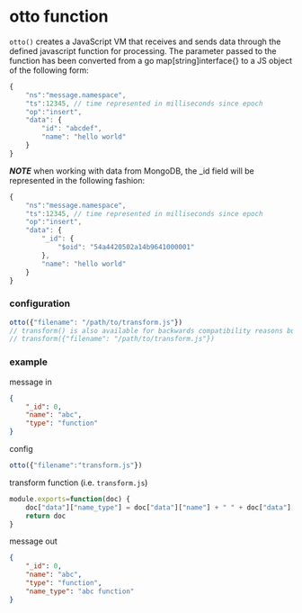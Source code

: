 # otto function

`otto()` creates a JavaScript VM that receives and sends data through the defined javascript function for processing. The parameter passed to the function has been converted from a go map[string]interface{} to a JS object of the following form:

```js
{
    "ns":"message.namespace",
    "ts":12345, // time represented in milliseconds since epoch
    "op":"insert",
    "data": {
        "id": "abcdef",
        "name": "hello world"
    }
}
```

***NOTE*** when working with data from MongoDB, the _id field will be represented in the following fashion:

```js
{
    "ns":"message.namespace",
    "ts":12345, // time represented in milliseconds since epoch
    "op":"insert",
    "data": {
        "_id": {
            "$oid": "54a4420502a14b9641000001"
        },
        "name": "hello world"
    }
}
```

### configuration

```javascript
otto({"filename": "/path/to/transform.js"})
// transform() is also available for backwards compatibility reasons but may be removed in future versions
// transform({"filename": "/path/to/transform.js"})
```

### example

message in
```JSON
{
    "_id": 0,
    "name": "abc",
    "type": "function"
}
```

config
```javascript
otto({"filename":"transform.js"})
```

transform function (i.e. `transform.js`)
```javascript
module.exports=function(doc) {
    doc["data"]["name_type"] = doc["data"]["name"] + " " + doc["data"]["type"];
    return doc
}
```

message out
```JSON
{
    "_id": 0,
    "name": "abc",
    "type": "function",
    "name_type": "abc function"
}
```